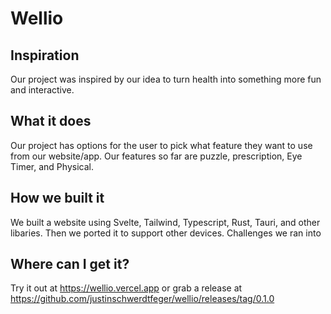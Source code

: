 # Wellio

## Inspiration
Our project was inspired by our idea to turn health into something more fun and interactive.
## What it does
Our project has options for the user to pick what feature they want to use from our website/app. Our features so far are puzzle, prescription, Eye Timer, and Physical.
## How we built it
We built a website using Svelte, Tailwind, Typescript, Rust, Tauri, and other libaries. Then we ported it to support other devices.
Challenges we ran into
## Where can I get it?
Try it out at https://wellio.vercel.app
or grab a release at https://github.com/justinschwerdtfeger/wellio/releases/tag/0.1.0
